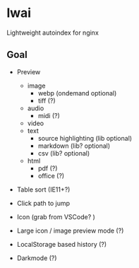 # lwai

Lightweight autoindex for nginx

## Goal

- Preview
    - image
        - webp (ondemand optional)
        - tiff (?)
    - audio
        - midi (?)
    - video
    - text
        - source highlighting (lib optional)
        - markdown (lib? optional)
        - csv (lib? optional)
    - html
        - pdf (?)
        - office (?)

- Table sort (IE11+?)
- Click path to jump
- Icon (grab from VSCode? )
- Large icon / image preview mode (?)

- LocalStorage based history (?)
- Darkmode (?)
